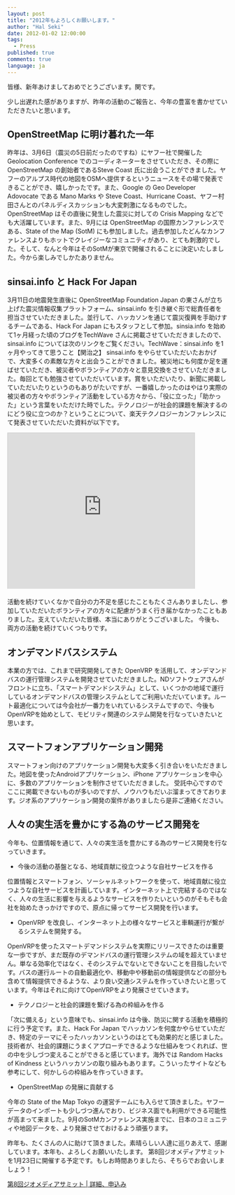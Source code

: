 ```yaml
---
layout: post
title: "2012年もよろしくお願いします。"
author: "Hal Seki"
date: 2012-01-02 12:00:00
tags:  
  - Press
published: true
comments: true
language: ja
---
```


皆様、新年あけましておめでとうございます。関です。

少し出遅れた感がありますが、昨年の活動のご報告と、今年の豊富を書かせていただきたいと思います。

<!-- more -->

## OpenStreetMap に明け暮れた一年

昨年は、3月6日（震災の5日前だったのですね）にヤフー社で開催したGeolocation Conference でのコーディネーターをさせていただき、その際に OpenStreetMap の創始者であるSteve Coast 氏に出会うことができました。ヤフーのアルプス時代の地図をOSMへ提供するというニュースをその場で発表できることができ、嬉しかったです。また、Google の Geo Developer Adovocate である Mano Marks や Steve Coast、Hurricane Coast、ヤフー村田さんとのパネルディスカッションも大変刺激になるものでした。OpenStreetMap はその直後に発生した震災に対しての Crisis Mapping などでも大活躍しています。また、9月には OpenStreetMap の国際カンファレンスである、State of the Map (SotM) にも参加しました。過去参加したどんなカンファレンスよりもホットでクレイジーなコミュニティがあり、とても刺激的でした。そして、なんと今年はそのSotMが東京で開催されることに決定いたしました。今から楽しみでしかたありません。
 
## sinsai.info と Hack For Japan

3月11日の地震発生直後に OpenStreetMap Foundation Japan の東さんが立ち上げた震災情報収集プラットフォーム、sinsai.info を引き継ぐ形で総責任者を担当させていただきました。並行して、ハッカソンを通じて震災復興を手助けするチームである、Hack For Japan にもスタッフとして参加。sinsia.info を始めて1ヶ月経った頃のブログをTechWave さんに掲載させていただきましたので、sinsai.info については次のリンクをご覧ください。TechWave：sinsai.info を1ヶ月やってきて思うこと【関治之】
sinsai.info をやらせていただいたおかげで、大変多くの素敵な方々と出会うことができました。被災地にも何度か足を運ばせていただき、被災者やボランティアの方々と意見交換をさせていただきました。毎回とても勉強させていただいています。賞をいただいたり、新聞に掲載していただいたりというのもありがたいですが、一番嬉しかったのはやはり実際の被災者の方々やボランティア活動をしている方々から、「役に立った」「助かった」という言葉をいただけた時でした。テクノロジーが社会的課題を解決するのにどう役に立つのか？ということについて、楽天テクノロジーカンファレンスにて発表させていただいた資料が以下です。

<iframe src="http://www.slideshare.net/slideshow/embed_code/10227803" width="427" height="356" frameborder="0" marginwidth="0" marginheight="0" scrolling="no" style="border:1px solid #CCC;border-width:1px 1px 0;margin-bottom:5px" allowfullscreen="allowfullscreen">2012年もよろしくお願いします。</iframe>

活動を続けていくなかで自分の力不足を感じたこともたくさんありましたし、参加していただいたボランティアの方々に配慮がうまく行き届かなかったこともありました。支えていただいた皆様、本当にありがとうございました。
今後も、両方の活動を続けていくつもりです。
 
## オンデマンドバスシステム

本業の方では、これまで研究開発してきた OpenVRP を活用して、オンデマンドバスの運行管理システムを開発させていただきました。NDソフトウェアさんがフロントに立ち、「スマートデマンドシステム」として、いくつかの地域で運行しているオンデマンドバスの管理システムとしてご利用いただいています。ルート最適化については今会社が一番力をいれているシステムですので、今後もOpenVRPを始めとして、モビリティ関連のシステム開発を行なっていきたいと思います。
 
## スマートフォンアプリケーション開発

スマートフォン向けのアプリケーション開発も大変多く引き合いをいただきました。地図を使ったAndroidアプリケーション、iPhone アプリケーションを中心に、多数のアプリケーションを制作させていただきました。
受託中心ですのでここに掲載できないものが多いのですが、ノウハウもだいぶ溜まってきております。ジオ系のアプリケーション開発の案件がありましたら是非ご連絡ください。
 
## 人々の実生活を豊かにする為のサービス開発を

今年も、位置情報を通じて、人々の実生活を豊かにする為のサービス開発を行なっていきます。
 
- 今後の活動の基盤となる、地域貢献に役立つような自社サービスを作る

位置情報とスマートフォン、ソーシャルネットワークを使って、地域貢献に役立つような自社サービスを計画しています。インターネット上で完結するのではなく、人々の生活に影響を与えるようなサービスを作りたいというのがそもそも会社を始めたきっかけですので、原点に帰ってサービス開発を行います。

- OpenVRP を改良し、インターネット上の様々なサービスと車輌運行が繋がるシステムを開発する。

OpenVRPを使ったスマートデマンドシステムを実際にリリースできたのは重要な一歩ですが、まだ既存のデマンドバスの運行管理システムの域を超えていません。単なる効率化ではなく、そのシステムでないとできないことを目指したいです。バスの運行ルートの自動最適化や、移動中や移動前の情報提供などの部分も含めて情報提供できるような、より良い交通システムを作っていきたいと思っています。今年はそれに向けてOpenVRPをより発展させていきます。
 
- テクノロジーと社会的課題を繋げる為の枠組みを作る

「次に備える」という意味でも、sinsai.info は今後、防災に関する活動を積極的に行う予定です。また、Hack For Japan でハッカソンを何度かやらせていただき、特定のテーマにそったハッカソンというのはとても効果的だと感じました。技術者が、社会的課題にうまくアプローチできるような仕組みをつくれれば、世の中を少しづつ変えることができると感じています。海外では Random Hacks of Kindness というハッカソンの取り組みもあります。こういったサイトなども参考にして、何かしらの枠組みを作っていきます。
 
- OpenStreetMap の発展に貢献する

今年の State of the Map Tokyo の運営チームにも入らせて頂きました。ヤフーデータのインポートも少しづつ進んでおり、ビジネス面でも利用ができる可能性が高まって来ました。9月のSotMカンファレンス実施までに、日本のコミュニティや地図データを、より発展させておけるよう頑張ります。
 
昨年も、たくさんの人に助けて頂きました。素晴らしい人達に巡りあえて、感謝しています。本年も、よろしくお願いいたします。
第8回ジオメディアサミットを1月23日に開催する予定です。もしお時間ありましたら、そちらでお会いしましょう！

[第8回ジオメディアサミット | 詳細、申込み][1]

[1]: http://peatix.com/event/2575
